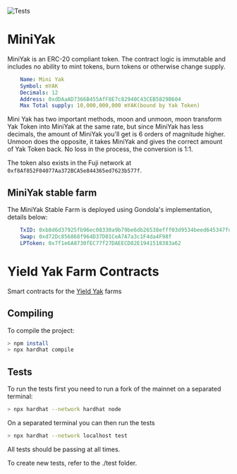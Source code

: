 ![Tests](https://github.com/yieldyak/farm-contracts/actions/workflows/test.yml/badge.svg)

# MiniYak
MiniYak is an ERC-20 compliant token. The contract logic is immutable and includes no ability to mint tokens, burn tokens or otherwise change supply.
```YAML
    Name: Mini Yak
    Symbol: mYAK
    Decimals: 12
    Address: 0xdDAaAD7366B455AfF8E7c82940C43CEB5829B604
    Max Total supply: 10,000,000,000 mYAK(bound by Yak Token)
```
Mini Yak has two important methods, moon and unmoon, moon transform Yak Token into MiniYak at the same rate, but since MiniYak has less decimals, the amount of MiniYak you'll get is 6 orders of magnitude higher. Unmoon does the opposite, it takes MiniYak and gives the correct amount of Yak Token back. No loss in the process, the conversion is 1:1.

The token also exists in the Fuji network at `0xf8Af852F04077Aa372BCA5e844365ed7623b577f`.

## MiniYak stable farm

The MiniYak Stable Farm is deployed using Gondola's implementation, details below:
```YAML
    TxID: 0xb8d6d37925fb96ec08330a9b79be6db26538efff03d9534beed645347fdb35c6
    Swap: 0xd72Dc856868f964D37D01CeA7A7a3c1F4da4F98f
    LPToken: 0x7f1e6A8730fEC77f27DAEECD82E1941518383a62
```

# Yield Yak Farm Contracts
Smart contracts for the [Yield Yak](https://yieldyak.com/) farms

## Compiling
To compile the project:
```bash
> npm install
> npx hardhat compile
```
## Tests

To run the tests first you need to run a fork of the mainnet on a separated terminal:
```bash
> npx hardhat --network hardhat node
```

On a separated terminal you can then run the tests
```bash
> npx hardhat --network localhost test
```
All tests should be passing at all times.

To create new tests, refer to the ./test folder.
